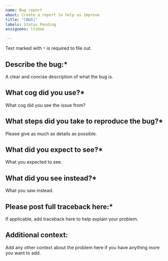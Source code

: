 ```yaml
---
name: Bug report
about: Create a report to help us improve
title: "[BUG]"
labels: Status Pending
assignees: ltzmax

---
```


Text marked with `*` is required to file out.

## Describe the bug:*
A clear and concise description of what the bug is.

## What cog did you use?*
What cog did you see the issue from?

## What steps did you take to reproduce the bug?*
Please give as much as details as possible.

## What did you expect to see?*
What you expected to see.

## What did you see instead?*
What you saw instead.

## Please post full traceback here:*
If applicable, add traceback here to help explain your problem.

## Additional context:
Add any other context about the problem here if you have anything more you want to add.
